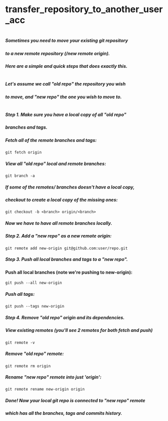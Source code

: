 # transfer_repository_to_another_user_acc
#
##### Sometimes you need to move your existing git repository
##### to a new remote repository (/new remote origin).
##### Here are a simple and quick steps that does exactly this.
#
##### Let's assume we call "old repo" the repository you wish
##### to move, and "new repo" the one you wish to move to.
#
##### Step 1. Make sure you have a local copy of all "old repo"
##### branches and tags.
##### Fetch all of the remote branches and tags:
```
git fetch origin
```

##### View all "old repo" local and remote branches:
```
git branch -a
```

##### If some of the remotes/ branches doesn't have a local copy,
##### checkout to create a local copy of the missing ones:
```
git checkout -b <branch> origin/<branch>
```

##### Now we have to have all remote branches locally.


##### Step 2. Add a "new repo" as a new remote origin:
  ```
  git remote add new-origin git@github.com:user/repo.git
  ```


##### Step 3. Push all local branches and tags to a "new repo".
#### Push all local branches (note we're pushing to new-origin):
  ```
  git push --all new-origin
  ```

##### Push all tags:
  ```
  git push --tags new-origin
  ```


##### Step 4. Remove "old repo" origin and its dependencies.
##### View existing remotes (you'll see 2 remotes for both fetch and push)
  ```
  git remote -v
  ```

##### Remove "old repo" remote:
  ```
  git remote rm origin
  ```

##### Rename "new repo" remote into just 'origin':
  ```
  git remote rename new-origin origin
  ```


##### Done! Now your local git repo is connected to "new repo" remote
##### which has all the branches, tags and commits history.
